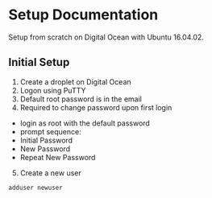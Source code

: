 # Setup Documentation
Setup from scratch on Digital Ocean with Ubuntu 16.04.02.

## Initial Setup
1. Create a droplet on Digital Ocean
2. Logon using PuTTY
3. Default root password is in the email
4. Required to change password upon first login
- login as root with the default password
- prompt sequence:
 - Initial Password
 - New Password
 - Repeat New Password
5. Create a new user

`adduser newuser`
